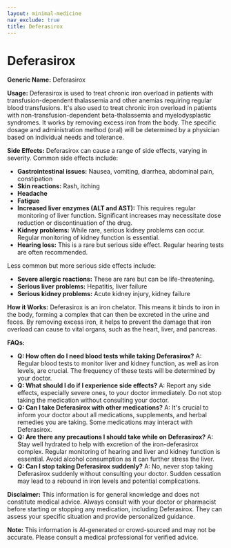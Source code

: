 ```yaml
---
layout: minimal-medicine
nav_exclude: true
title: Deferasirox
---
```


# Deferasirox

**Generic Name:** Deferasirox

**Usage:** Deferasirox is used to treat chronic iron overload in patients with transfusion-dependent thalassemia and other anemias requiring regular blood transfusions.  It's also used to treat chronic iron overload in patients with non-transfusion-dependent beta-thalassemia and myelodysplastic syndromes.  It works by removing excess iron from the body.  The specific dosage and administration method (oral) will be determined by a physician based on individual needs and tolerance.

**Side Effects:**  Deferasirox can cause a range of side effects, varying in severity.  Common side effects include:

* **Gastrointestinal issues:** Nausea, vomiting, diarrhea, abdominal pain, constipation
* **Skin reactions:** Rash, itching
* **Headache**
* **Fatigue**
* **Increased liver enzymes (ALT and AST):**  This requires regular monitoring of liver function.  Significant increases may necessitate dose reduction or discontinuation of the drug.
* **Kidney problems:**  While rare, serious kidney problems can occur.  Regular monitoring of kidney function is essential.
* **Hearing loss:** This is a rare but serious side effect. Regular hearing tests are often recommended.


Less common but more serious side effects include:

* **Severe allergic reactions:**  These are rare but can be life-threatening.
* **Serious liver problems:** Hepatitis, liver failure
* **Serious kidney problems:**  Acute kidney injury, kidney failure


**How it Works:** Deferasirox is an iron chelator.  This means it binds to iron in the body, forming a complex that can then be excreted in the urine and feces.  By removing excess iron, it helps to prevent the damage that iron overload can cause to vital organs, such as the heart, liver, and pancreas.

**FAQs:**

* **Q: How often do I need blood tests while taking Deferasirox?** A: Regular blood tests to monitor liver and kidney function, as well as iron levels, are crucial. The frequency of these tests will be determined by your doctor.
* **Q: What should I do if I experience side effects?** A: Report any side effects, especially severe ones, to your doctor immediately.  Do not stop taking the medication without consulting your doctor.
* **Q: Can I take Deferasirox with other medications?** A:  It's crucial to inform your doctor about all medications, supplements, and herbal remedies you are taking.  Some medications may interact with Deferasirox.
* **Q:  Are there any precautions I should take while on Deferasirox?** A: Stay well hydrated to help with excretion of the iron-deferasirox complex.  Regular monitoring of hearing and liver and kidney function is essential.  Avoid alcohol consumption as it can further stress the liver.
* **Q: Can I stop taking Deferasirox suddenly?** A: No, never stop taking Deferasirox suddenly without consulting your doctor.  Sudden cessation may lead to a rebound in iron levels and potential complications.


**Disclaimer:** This information is for general knowledge and does not constitute medical advice.  Always consult with your doctor or pharmacist before starting or stopping any medication, including Deferasirox.  They can assess your specific situation and provide personalized guidance.


**Note:** This information is AI-generated or crowd-sourced and may not be accurate. Please consult a medical professional for verified advice.